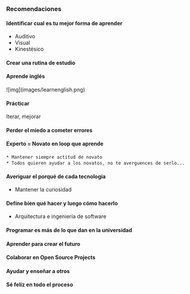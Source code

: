 ### Recomendaciones

#### Identificar cual es tu mejor forma de aprender
<ul>
	<li>Auditivo</li>
	<li>Visual</li>
	<li>Kinestésico</li>
</ul>


#### Crear una rutina de estudio


#### Aprende inglés
<p class="">
	![img](images/learnenglish.png)
</p>


#### Prácticar
<p>
	Iterar, mejorar
</p>


#### Perder el miedo a cometer errores


#### Experto =  Novato en loop que aprende
	* Mantener siempre actitud de novato
	* Todos quieren ayudar a los novatos, no te averguences de serlo...

#### Averiguar el porqué de cada tecnología
   * Mantener la curiosidad


#### Defíne bien qué hacer y luego cómo hacerlo
* Arquitectura e ingeniería de software


#### Programar es más de lo que dan en la universidad


#### Aprender para crear el futuro


#### Colaborar en Open Source Projects


#### Ayudar y enseñar a otros


#### Sé feliz en todo el proceso